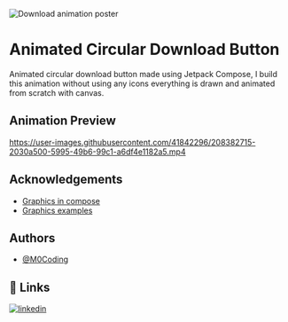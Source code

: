 ![Download animation poster](https://user-images.githubusercontent.com/41842296/208377923-d495622f-28e6-46d8-9672-652c11e1f88d.png)

# Animated Circular Download Button

Animated circular download button made using Jetpack Compose, I build this animation without using any icons everything is drawn and animated from scratch with canvas.


## Animation Preview

https://user-images.githubusercontent.com/41842296/208382715-2030a500-5995-49b6-99c1-a6df4e1182a5.mp4



## Acknowledgements

 - [Graphics in compose](https://developer.android.com/jetpack/compose/graphics/draw/overview)
 - [Graphics examples](https://github.com/SmartToolFactory/Jetpack-Compose-Tutorials#graphics)


## Authors

- [@M0Coding](https://www.github.com/M0Coding)


## 🔗 Links
[![linkedin](https://img.shields.io/badge/linkedin-0A66C2?style=for-the-badge&logo=linkedin&logoColor=white)](https://www.linkedin.com/in/mohamed-benrejeb/)
